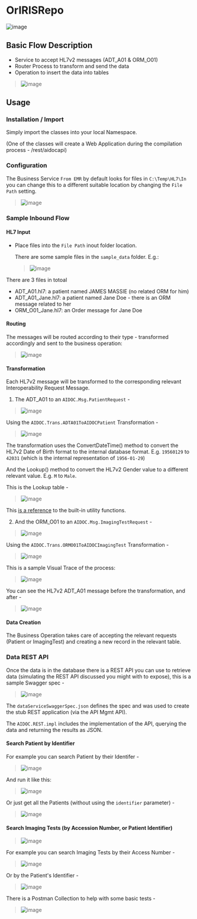 # OrIRISRepo

![image](https://user-images.githubusercontent.com/10142689/168611193-e7bf0be7-af19-4a15-8f12-ebb3c474c1b7.png)

## Basic Flow Description
- Service to accept HL7v2 messages (ADT_A01 & ORM_O01)
- Router Process to transform and send the data
- Operation to insert the data into tables

> ![image](https://user-images.githubusercontent.com/10142689/168612333-2540913e-cc8c-45f5-bcf4-4eb0068e2e97.png)

## Usage

### Installation / Import
Simply import the classes into your local Namespace.

(One of the classes will create a Web Application during the compilation process - /rest/aidocapi)

### Configuration
The Business Service `From EMR` by default looks for files in ```C:\Temp\HL7\In``` you can change this to a different suitable location by changing the `File Path` setting.

> ![image](https://user-images.githubusercontent.com/10142689/168745334-e9dc3004-4a11-41ae-9485-20e82f41fadc.png)


### Sample Inbound Flow

#### HL7 Input
* Place files into the `File Path` inout folder location. 

  There are some sample files in the `sample_data` folder.
E.g.:

  > ![image](https://user-images.githubusercontent.com/10142689/168631866-9793ac79-d15f-45aa-b215-c45834d2cce6.png)

There are 3 files in totoal
- ADT_A01.hl7: a patient named JAMES MASSIE (no related ORM for him)
- ADT_A01_Jane.hl7: a patient named Jane Doe - there is an ORM message related to her
- ORM_O01_Jane.hl7: an Order message for Jane Doe

#### Routing 

The messages will be routed according to their type - transformed accordingly and sent to the business operation:

> ![image](https://user-images.githubusercontent.com/10142689/168745543-f784cdc9-9f6f-4ccc-80b1-a968f557ae60.png)

#### Transformation

Each HL7v2 message will be transformed to the corresponding relevant Interoperability Request Message.

1. The ADT_A01 to an `AIDOC.Msg.PatientRequest` -

> ![image](https://user-images.githubusercontent.com/10142689/168746103-d94d05be-648c-439f-9e41-ccb1c2d523b4.png)

Using the `AIDOC.Trans.ADTA01ToAIDOCPatient` Transformation -

> ![image](https://user-images.githubusercontent.com/10142689/168746620-39144f2c-36c8-4b41-8d5f-847d68d24f13.png)

The transformation uses the ConvertDateTime() method to convert the HL7v2 Date of Birth format to the internal database format. E.g. `19560129` to `42031` (which is the internal representation of `1956-01-29`)

And the Lookup() method to convert the HL7v2 Gender value to a different relevant value. E.g. `M` to `Male`.

This is the Lookup table -

> ![image](https://user-images.githubusercontent.com/10142689/168845688-dcc933d8-18ee-428d-8b6e-273718163507.png)

This [is a reference](https://docs.intersystems.com/irislatest/csp/docbook/DocBook.UI.Page.cls?KEY=EBUS_UTILITY_FUNCTIONS) to the built-in utility functions.

2. And the ORM_O01 to an `AIDOC.Msg.ImagingTestRequest` -

> ![image](https://user-images.githubusercontent.com/10142689/168746269-d22823a3-5f6f-405a-aae0-eea31035cdd8.png)

Using the `AIDOC.Trans.ORMO01ToAIDOCImagingTest` Transformation -

> ![image](https://user-images.githubusercontent.com/10142689/168747256-7f1fe206-2b5f-4ede-896b-baa7b8eb132a.png)

This is a sample Visual Trace of the process:

> ![image](https://user-images.githubusercontent.com/10142689/168846446-06f60e35-5c76-474d-b3d5-b3f76fd3b901.png)

You can see the HL7v2 ADT_A01 message before the transformation, and after -

> ![image](https://user-images.githubusercontent.com/10142689/168846623-09e67b82-ed79-4cc8-b380-784a3347e94a.png)

#### Data Creation

The Business Operation takes care of accepting the relevant requests (Patient or ImagingTest) and creating a new record in the relevant table.

### Data REST API

Once the data is in the database there is a REST API you can use to retrieve data (simulating the REST API discussed you might with to expose), this is a sample Swagger spec -

> ![image](https://user-images.githubusercontent.com/10142689/169067599-5b87ea7a-fc9e-488e-a5a8-833e5bd92c06.png)

The `dataServiceSwaggerSpec.json` defines the spec and was used to create the stub REST application (via the API Mgmt API).

The `AIDOC.REST.impl` includes the implementation of the API, querying the data and returning the results as JSON.

#### Search Patient by Identifier

For example you can search Patient by their Identifer -

> ![image](https://user-images.githubusercontent.com/10142689/169068016-a2e93a6e-bc33-4837-8106-141a672f8887.png)

And run it like this:

> ![image](https://user-images.githubusercontent.com/10142689/169068252-11de59b1-af40-4ec0-bc61-c80b461f2bd3.png)

Or just get all the Patients (without using the `identifier` parameter) -

> ![image](https://user-images.githubusercontent.com/10142689/169068464-abea539c-95d6-4b5c-ab0f-9dcc7e0dc139.png)

#### Search Imaging Tests (by Accession Number, or Patient Identifier)

> ![image](https://user-images.githubusercontent.com/10142689/169068881-267c3913-139d-4828-beea-5806d4948e36.png)

For example you can search Imaging Tests by their Access Number -

> ![image](https://user-images.githubusercontent.com/10142689/169068973-2f89de07-ec6d-4d77-bbc7-75029a1f70f8.png)

Or by the Patient's Identifier -

> ![image](https://user-images.githubusercontent.com/10142689/169069091-95df5e7f-ada7-491a-aae8-1229ca24d79d.png)

There is a Postman Collection to help with some basic tests -

>  ![image](https://user-images.githubusercontent.com/10142689/169069251-5a7498af-513c-4733-9dd2-d4370c14f1c4.png)




